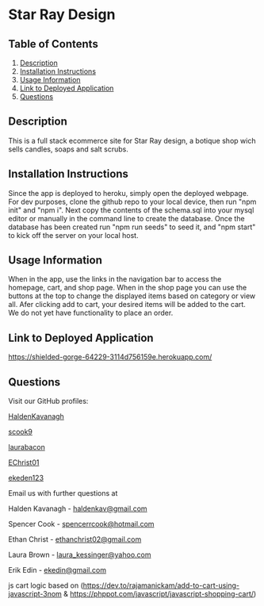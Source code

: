 # Star Ray Design

## Table of Contents

1. [Description](#description)
2. [Installation Instructions](#installation-instructions)
3. [Usage Information](#usage-information)
4. [Link to Deployed Application](#link-to-deployed-application)
5. [Questions](#questions)

## Description

This is a full stack ecommerce site for Star Ray design, a botique shop wich sells candles, soaps and salt scrubs.

## Installation Instructions

Since the app is deployed to heroku, simply open the deployed webpage. For dev purposes, clone the github repo to your local device, then run "npm init" and "npm i". Next copy the contents of the schema.sql into your mysql editor or manually in the command line to create the database. Once the database has been created run "npm run seeds" to seed it, and "npm start" to kick off the server on your local host.

## Usage Information

When in the app, use the links in the navigation bar to access the homepage, cart, and shop page. When in the shop page you can use the buttons at the top to change the displayed items based on category or view all. Afer clicking add to cart, your desired items will be added to the cart. We do not yet have functionality to place an order.

## Link to Deployed Application

https://shielded-gorge-64229-3114d756159e.herokuapp.com/

## Questions

Visit our GitHub profiles:

[HaldenKavanagh](https://github.com/HaldenKavanagh/)

[scook9](https://github.com/scook9/)

[laurabacon](https://github.com/laurabacon/)

[EChrist01](https://github.com/EChrist01/)

[ekeden123](https://github.com/ekeden123/)

Email us with further questions at

Halden Kavanagh - haldenkav@gmail.com

Spencer Cook - spencerrcook@hotmail.com

Ethan Christ - ethanchrist02@gmail.com

Laura Brown - laura_kessinger@yahoo.com

Erik Edin - ekedin@gmail.com

js cart logic based on (https://dev.to/rajamanickam/add-to-cart-using-javascript-3nom & https://phppot.com/javascript/javascript-shopping-cart/)
